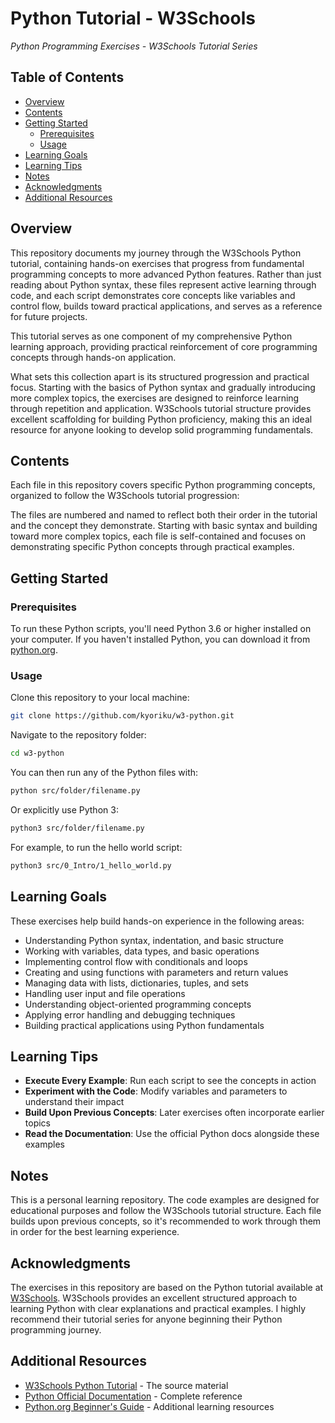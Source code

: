 # Python Tutorial - W3Schools
*Python Programming Exercises - W3Schools Tutorial Series*

## Table of Contents
- [Overview](#overview)
- [Contents](#contents)
- [Getting Started](#getting-started)
  - [Prerequisites](#prerequisites)
  - [Usage](#usage)
- [Learning Goals](#learning-goals)
- [Learning Tips](#learning-tips)
- [Notes](#notes)
- [Acknowledgments](#acknowledgments)
- [Additional Resources](#additional-resources)

## Overview
This repository documents my journey through the W3Schools Python tutorial, containing hands-on exercises that progress from fundamental programming concepts to more advanced Python features. Rather than just reading about Python syntax, these files represent active learning through code, and each script demonstrates core concepts like variables and control flow, builds toward practical applications, and serves as a reference for future projects.

This tutorial serves as one component of my comprehensive Python learning approach, providing practical reinforcement of core programming concepts through hands-on application.

What sets this collection apart is its structured progression and practical focus. Starting with the basics of Python syntax and gradually introducing more complex topics, the exercises are designed to reinforce learning through repetition and application. W3Schools tutorial structure provides excellent scaffolding for building Python proficiency, making this an ideal resource for anyone looking to develop solid programming fundamentals.

## Contents
Each file in this repository covers specific Python programming concepts, organized to follow the W3Schools tutorial progression:

The files are numbered and named to reflect both their order in the tutorial and the concept they demonstrate. Starting with basic syntax and building toward more complex topics, each file is self-contained and focuses on demonstrating specific Python concepts through practical examples.

## Getting Started

### Prerequisites
To run these Python scripts, you'll need Python 3.6 or higher installed on your computer. If you haven't installed Python, you can download it from [python.org](https://www.python.org/).

### Usage
Clone this repository to your local machine:
```bash
git clone https://github.com/kyoriku/w3-python.git
```

Navigate to the repository folder:
```bash
cd w3-python
```

You can then run any of the Python files with:
```bash
python src/folder/filename.py
```

Or explicitly use Python 3:
```bash
python3 src/folder/filename.py
```

For example, to run the hello world script:
```bash
python3 src/0_Intro/1_hello_world.py
```

## Learning Goals
These exercises help build hands-on experience in the following areas:

- Understanding Python syntax, indentation, and basic structure
- Working with variables, data types, and basic operations
- Implementing control flow with conditionals and loops
- Creating and using functions with parameters and return values
- Managing data with lists, dictionaries, tuples, and sets
- Handling user input and file operations
- Understanding object-oriented programming concepts
- Applying error handling and debugging techniques
- Building practical applications using Python fundamentals

## Learning Tips
- **Execute Every Example**: Run each script to see the concepts in action
- **Experiment with the Code**: Modify variables and parameters to understand their impact
- **Build Upon Previous Concepts**: Later exercises often incorporate earlier topics
- **Read the Documentation**: Use the official Python docs alongside these examples

## Notes
This is a personal learning repository. The code examples are designed for educational purposes and follow the W3Schools tutorial structure. Each file builds upon previous concepts, so it's recommended to work through them in order for the best learning experience.

## Acknowledgments
The exercises in this repository are based on the Python tutorial available at [W3Schools](https://www.w3schools.com/python/). W3Schools provides an excellent structured approach to learning Python with clear explanations and practical examples. I highly recommend their tutorial series for anyone beginning their Python programming journey.

## Additional Resources
- [W3Schools Python Tutorial](https://www.w3schools.com/python/) - The source material
- [Python Official Documentation](https://docs.python.org/3/) - Complete reference
- [Python.org Beginner's Guide](https://wiki.python.org/moin/BeginnersGuide) - Additional learning resources